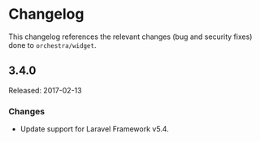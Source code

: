 # Changelog

This changelog references the relevant changes (bug and security fixes) done to `orchestra/widget`.

## 3.4.0

Released: 2017-02-13

### Changes

* Update support for Laravel Framework v5.4.
